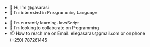 - 👋 Hi, I’m @gasarasi
- 👀 I’m interested in Prrogramming Language
- 
- 🌱 I’m currently learning JavsScript
- 💞️ I’m looking to collaborate on Programming
- 📫 How to reach me on Email: eliegasarasi@gmail.com or on phone (+250) 787261445

<!---
gasarasi/gasarasi is a ✨ special ✨ repository because its `README.md` (this file) appears on your GitHub profile.
You can click the Preview link to take a look at your changes.
--->
